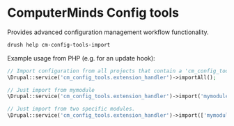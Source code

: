 # ComputerMinds Config tools
Provides advanced configuration management workflow functionality.

```bash
drush help cm-config-tools-import
```

Example usage from PHP (e.g. for an update hook):

```php
// Import configuration from all projects that contain a 'cm_config_tools' key.
\Drupal::service('cm_config_tools.extension_handler')->importAll();

// Just import from mymodule
\Drupal::service('cm_config_tools.extension_handler')->import('mymodule');

// Just import from two specific modules.
\Drupal::service('cm_config_tools.extension_handler')->import(['mymodule', 'othermodule']);
```
